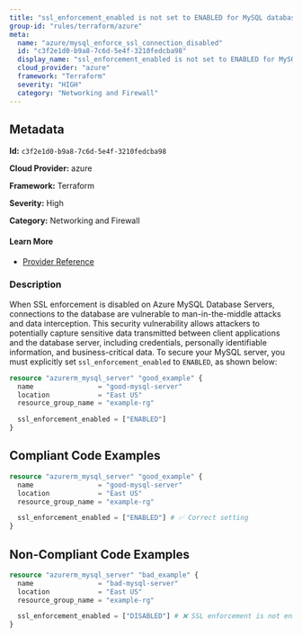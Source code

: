 ```yaml
---
title: "ssl_enforcement_enabled is not set to ENABLED for MySQL database server"
group-id: "rules/terraform/azure"
meta:
  name: "azure/mysql_enforce_ssl_connection_disabled"
  id: "c3f2e1d0-b9a8-7c6d-5e4f-3210fedcba98"
  display_name: "ssl_enforcement_enabled is not set to ENABLED for MySQL database server"
  cloud_provider: "azure"
  framework: "Terraform"
  severity: "HIGH"
  category: "Networking and Firewall"
---
```

## Metadata

**Id:** `c3f2e1d0-b9a8-7c6d-5e4f-3210fedcba98`

**Cloud Provider:** azure

**Framework:** Terraform

**Severity:** High

**Category:** Networking and Firewall

#### Learn More

 - [Provider Reference](https://registry.terraform.io/providers/hashicorp/azurerm/3.6.0/docs/resources/mysql_server)

### Description

 When SSL enforcement is disabled on Azure MySQL Database Servers, connections to the database are vulnerable to man-in-the-middle attacks and data interception. This security vulnerability allows attackers to potentially capture sensitive data transmitted between client applications and the database server, including credentials, personally identifiable information, and business-critical data. To secure your MySQL server, you must explicitly set `ssl_enforcement_enabled` to `ENABLED`, as shown below:

```terraform
resource "azurerm_mysql_server" "good_example" {
  name                = "good-mysql-server"
  location            = "East US"
  resource_group_name = "example-rg"

  ssl_enforcement_enabled = ["ENABLED"]
}
```


## Compliant Code Examples
```terraform
resource "azurerm_mysql_server" "good_example" {
  name                = "good-mysql-server"
  location            = "East US"
  resource_group_name = "example-rg"

  ssl_enforcement_enabled = ["ENABLED"] # ✅ Correct setting
}

```
## Non-Compliant Code Examples
```terraform
resource "azurerm_mysql_server" "bad_example" {
  name                = "bad-mysql-server"
  location            = "East US"
  resource_group_name = "example-rg"

  ssl_enforcement_enabled = ["DISABLED"] # ❌ SSL enforcement is not enabled
}

```